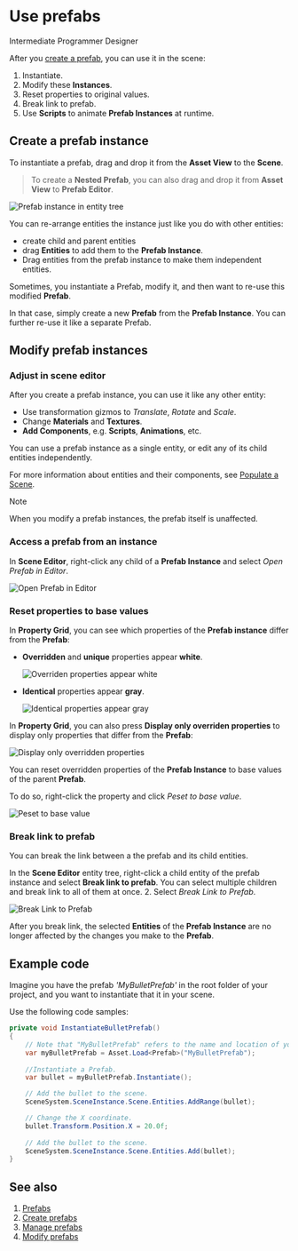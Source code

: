 # Use prefabs
<span class="label label-doc-level">Intermediate</span>
<span class="label label-doc-audience">Programmer</span>
<span class="label label-doc-audience">Designer</span>

After you [create a prefab](create-and-manage-prefabs.md), you can use it in the scene:

1. Instantiate.
2. Modify these **Instances**.
3. Reset properties to original values.
4. Break link to prefab.
5. Use **Scripts** to animate **Prefab Instances** at runtime.

## Create a prefab instance
To instantiate a prefab, drag and drop it from the **Asset View** to the **Scene**.
> To create a **Nested Prefab**, you can also drag and drop it from **Asset View** to **Prefab Editor**.

![Prefab instance in entity tree](media/prefabs-in-scene-editor.png)

You can re-arrange entities the instance just like you do with other entities:

* create child and parent entities
* drag **Entities** to add them to the **Prefab Instance**.
* Drag entities from the prefab instance to make them independent entities.

Sometimes, you instantiate a Prefab, modify it, and then want to re-use this modified **Prefab**.

In that case, simply create a new **Prefab** from the **Prefab Instance**. You can further re-use it like a separate Prefab.

## Modify prefab instances

### Adjust in scene editor

After you create a prefab instance, you can use it like any other entity:

* Use transformation gizmos to _Translate_, _Rotate_ and _Scale_.
* Change **Materials** and **Textures**.
* **Add Components**, e.g. **Scripts**, **Animations**, etc.

You can use a prefab instance as a single entity, or edit any of its child entities independently.

For more information about entities and their components, see [Populate a Scene](../get-started/populate-a-scene.md).

> [!Note] 
> When you modify a prefab instances, the prefab itself is unaffected.

### Access a prefab from an instance

In **Scene Editor**, right-click any child of a **Prefab Instance** and select _Open Prefab in Editor_.

![Open Prefab in Editor](media/use-prefabs-prefab-open-prefab-from-prefab-instance.png)

### Reset properties to base values

In **Property Grid**, you can see which properties of the **Prefab instance** differ from the **Prefab**: 

* **Overridden** and **unique** properties appear **white**.

    ![Overriden properties appear white](media/use-prefabs-overriden-properties-appear-white.png) 

* **Identical** properties appear **gray**.

    ![Identical properties appear gray](media/use-prefabs-identical-properties-appear-gray.png)

In **Property Grid**, you can also press **Display only overriden properties** to display only properties that differ from the **Prefab**:

![Display only overridden properties](media/use-prefabs-display-only-overriden-properties.png) 

You can reset overridden properties of the **Prefab Instance** to base values of the parent **Prefab**.

To do so, right-click the property and click _Peset to base value_.

![Peset to base value](media/use-prefabs-reset-property-to-base-value.png)

### Break link to prefab

You can break the link between a the prefab and its child entities.

In the **Scene Editor** entity tree, right-click a child entity of the prefab instance and select **Break link to prefab**. You can select multiple children and break link to all of them at once.
2. Select _Break Link to Prefab_.

![Break Link to Prefab](media/use-prefabs-break-link-to-prefab.gif)

After you break link, the selected **Entities** of the **Prefab Instance** are no longer affected by the changes you make to the **Prefab**.

## Example code

Imagine you have the prefab _'MyBulletPrefab'_ in the root folder of your project, and you want to instantiate that it in your scene.

Use the following code samples:

```cs
private void InstantiateBulletPrefab()
{
    // Note that "MyBulletPrefab" refers to the name and location of your prefab Asset.
    var myBulletPrefab = Asset.Load<Prefab>("MyBulletPrefab");
    
    //Instantiate a Prefab.
    var bullet = myBulletPrefab.Instantiate();

    // Add the bullet to the scene.
    SceneSystem.SceneInstance.Scene.Entities.AddRange(bullet); 

    // Change the X coordinate.
    bullet.Transform.Position.X = 20.0f;
    
    // Add the bullet to the scene.
    SceneSystem.SceneInstance.Scene.Entities.Add(bullet);
}
```

## See also
1. [Prefabs](prefabs.md)
2. [Create prefabs](create-prefabs.md)
3. [Manage prefabs](manage-prefabs.md)
4. [Modify prefabs](modify-prefabs.md)